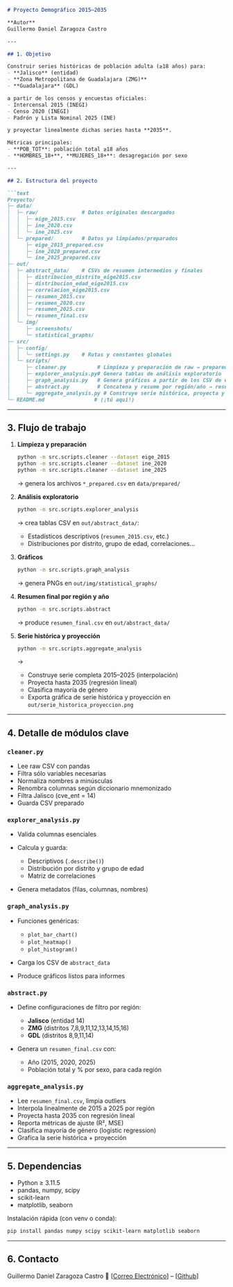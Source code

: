 ````markdown
# Proyecto Demográfico 2015–2035

**Autor**  
Guillermo Daniel Zaragoza Castro

---

## 1. Objetivo

Construir series históricas de población adulta (≥18 años) para:
- **Jalisco** (entidad)
- **Zona Metropolitana de Guadalajara (ZMG)**
- **Guadalajara** (GDL)

a partir de los censos y encuestas oficiales:
- Intercensal 2015 (INEGI)
- Censo 2020 (INEGI)
- Padrón y Lista Nominal 2025 (INE)

y proyectar linealmente dichas series hasta **2035**.

Métricas principales:
- **POB_TOT**: población total ≥18 años
- **HOMBRES_18+**, **MUJERES_18+**: desagregación por sexo

---

## 2. Estructura del proyecto

```text
Proyecto/
├─ data/
│  ├─ raw/              # Datos originales descargados
│  │  ├─ eige_2015.csv
│  │  ├─ ine_2020.csv
│  │  └─ ine_2025.csv
│  └─ prepared/         # Datos ya limpiados/preparados
│     ├─ eige_2015_prepared.csv
│     ├─ ine_2020_prepared.csv
│     └─ ine_2025_prepared.csv
├─ out/
│  ├─ abstract_data/    # CSVs de resumen intermedios y finales
│  │  ├─ distribucion_distrito_eige2015.csv
│  │  ├─ distribucion_edad_eige2015.csv
│  │  ├─ correlacion_eige2015.csv
│  │  ├─ resumen_2015.csv
│  │  ├─ resumen_2020.csv
│  │  ├─ resumen_2025.csv
│  │  └─ resumen_final.csv
│  └─ img/
│     ├─ screenshots/
│     └─ statistical_graphs/
├─ src/
│  ├─ config/
│  │  └─ settings.py    # Rutas y constantes globales
│  └─ scripts/
│     ├─ cleaner.py          # Limpieza y preparación de raw → prepared
│     ├─ explorer_analysis.py# Genera tablas de análisis exploratorio
│     ├─ graph_analysis.py   # Genera gráficos a partir de los CSV de explorer
│     ├─ abstract.py         # Concatena y resume por región/año → resumen_final.csv
│     └─ aggregate_analysis.py # Construye serie histórica, proyecta y grafica
└─ README.md                # (¡tú aquí!)
````

---

## 3. Flujo de trabajo

1. **Limpieza y preparación**

   ```bash
   python -m src.scripts.cleaner --dataset eige_2015
   python -m src.scripts.cleaner --dataset ine_2020
   python -m src.scripts.cleaner --dataset ine_2025
   ```

   → genera los archivos `*_prepared.csv` en `data/prepared/`

2. **Análisis exploratorio**

   ```bash
   python -m src.scripts.explorer_analysis
   ```

   → crea tablas CSV en `out/abstract_data/`:

   * Estadísticos descriptivos (`resumen_2015.csv`, etc.)
   * Distribuciones por distrito, grupo de edad, correlaciones…

3. **Gráficos**

   ```bash
   python -m src.scripts.graph_analysis
   ```

   → genera PNGs en `out/img/statistical_graphs/`

4. **Resumen final por región y año**

   ```bash
   python -m src.scripts.abstract
   ```

   → produce `resumen_final.csv` en `out/abstract_data/`

5. **Serie histórica y proyección**

   ```bash
   python -m src.scripts.aggregate_analysis
   ```

   →

   * Construye serie completa 2015–2025 (interpolación)
   * Proyecta hasta 2035 (regresión lineal)
   * Clasifica mayoría de género
   * Exporta gráfica de serie histórica y proyección en `out/serie_historica_proyeccion.png`

---

## 4. Detalle de módulos clave

### `cleaner.py`

* Lee raw CSV con pandas
* Filtra sólo variables necesarias
* Normaliza nombres a minúsculas
* Renombra columnas según diccionario mnemonizado
* Filtra Jalisco (cve\_ent = 14)
* Guarda CSV preparado

### `explorer_analysis.py`

* Valida columnas esenciales
* Calcula y guarda:

  * Descriptivos (`.describe()`)
  * Distribución por distrito y grupo de edad
  * Matriz de correlaciones
* Genera metadatos (filas, columnas, nombres)

### `graph_analysis.py`

* Funciones genéricas:

  * `plot_bar_chart()`
  * `plot_heatmap()`
  * `plot_histogram()`
* Carga los CSV de `abstract_data`
* Produce gráficos listos para informes

### `abstract.py`

* Define configuraciones de filtro por región:

  * **Jalisco** (entidad 14)
  * **ZMG** (distritos 7,8,9,11,12,13,14,15,16)
  * **GDL** (distritos 8,9,11,14)
* Genera un `resumen_final.csv` con:

  * Año (2015, 2020, 2025)
  * Población total y % por sexo, para cada región

### `aggregate_analysis.py`

* Lee `resumen_final.csv`, limpia outliers
* Interpola linealmente de 2015 a 2025 por región
* Proyecta hasta 2035 con regresión lineal
* Reporta métricas de ajuste (R², MSE)
* Clasifica mayoría de género (logistic regression)
* Grafica la serie histórica + proyección

---

## 5. Dependencias

* Python ≥ 3.11.5
* pandas, numpy, scipy
* scikit-learn
* matplotlib, seaborn

Instalación rápida (con venv o conda):

```bash
pip install pandas numpy scipy scikit-learn matplotlib seaborn
```

---

## 6. Contacto

Guillermo Daniel Zaragoza Castro
🔗 \[[Correo Electrónico](guillermo.zaragoza8731@alumnos.udg.mx)] – \[[Github](https://github.com/Monchito5)]

```
```
